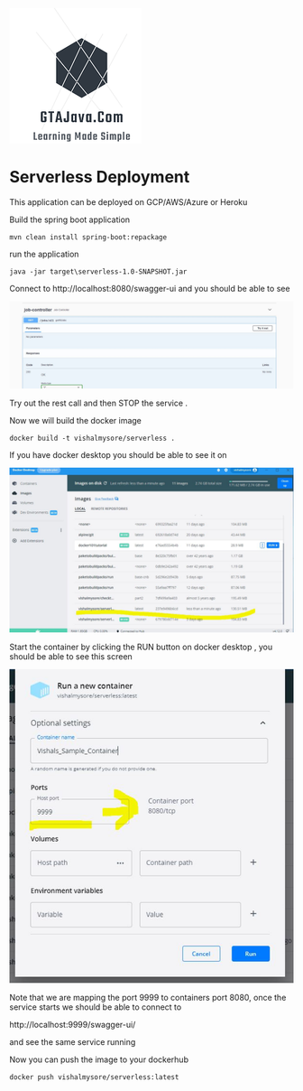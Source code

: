 ![image info](../logo_transparent.png)

# Serverless Deployment

This application can be deployed on GCP/AWS/Azure or Heroku

Build the spring boot application

```
mvn clean install spring-boot:repackage
```

run the application

```
java -jar target\serverless-1.0-SNAPSHOT.jar
```

Connect to http://localhost:8080/swagger-ui and you should be able to see 

![image info](rest.JPG)


Try out the rest call and then STOP the service .

Now we will build the docker image

```
docker build -t vishalmysore/serverless .
```

If you have docker desktop you should be able to see it on 

![image info](docker.JPG)


Start the container by clicking the RUN button on docker desktop , you should be able to see this screen

![image info](docker1.JPG)

Note that we are mapping the port 9999 to containers port 8080, once the service starts we should be able to connect to

http://localhost:9999/swagger-ui/

and see the same service running

Now you can push the image to your dockerhub

```
docker push vishalmysore/serverless:latest
```




